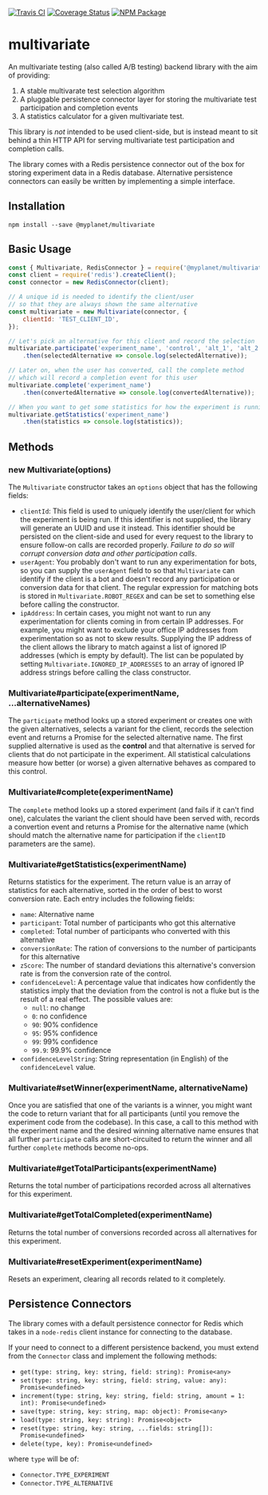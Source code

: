 [![Travis CI](https://img.shields.io/travis/myplanet/multivariate.svg)](https://travis-ci.org/myplanet/multivariate)
[![Coverage Status](https://img.shields.io/coveralls/myplanet/multivariate.svg)](https://coveralls.io/github/myplanet/multivariate?branch=master)
[![NPM Package](https://img.shields.io/npm/v/@myplanet/multivariate.svg)](https://www.npmjs.com/package/@myplanet/multivariate)

# multivariate

An multivariate testing (also called A/B testing) backend library with the aim of providing:

1. A stable multivarate test selection algorithm
2. A pluggable persistence connector layer for storing the multivariate test participation and completion events
3. A statistics calculator for a given multivariate test.

This library is *not* intended to be used client-side, but is instead meant to sit behind a thin HTTP API for serving multivariate test participation and completion calls.

The library comes with a Redis persistence connector out of the box for storing experiment data in a Redis database. Alternative persistence connectors can easily be written by implementing a simple interface.

## Installation

```
npm install --save @myplanet/multivariate
```

## Basic Usage

```js
const { Multivariate, RedisConnector } = require('@myplanet/multivariate');
const client = require('redis').createClient();
const connector = new RedisConnector(client);

// A unique id is needed to identify the client/user
// so that they are always shown the same alternative
const multivariate = new Multivariate(connector, {
    clientId: 'TEST_CLIENT_ID',
});

// Let's pick an alternative for this client and record the selection
multivariate.participate('experiment_name', 'control', 'alt_1', 'alt_2')
    .then(selectedAlternative => console.log(selectedAlternative));

// Later on, when the user has converted, call the complete method
// which will record a completion event for this user
multivariate.complete('experiment_name')
    .then(convertedAlternative => console.log(convertedAlternative));

// When you want to get some statistics for how the experiment is running
multivariate.getStatistics('experiment_name')
    .then(statistics => console.log(statistics));
```

## Methods

### new Multivariate(options)

The `Multivariate` constructor takes an `options` object that has the following fields:

- `clientId`: This field is used to uniquely identify the user/client for which the experiment is being run. If this identifier is not supplied, the library will generate an UUID and use it instead. This identifier should be persisted on the client-side and used for every request to the library to ensure follow-on calls are recorded properly. *Failure to do so will corrupt conversion data and other participation calls*.
- `userAgent`: You probably don't want to run any experimentation for bots, so you can supply the `userAgent` field to so that `Multivariate` can identify if the client is a bot and doesn't record any participation or conversion data for that client. The regular expression for matching bots is stored in `Multivariate.ROBOT_REGEX` and can be set to something else before calling the constructor.
- `ipAddress`: In certain cases, you might not want to run any experimentation for clients coming in from certain IP addresses. For example, you might want to exclude your office IP addresses from experimentation so as not to skew results. Supplying the IP address of the client allows the library to match against a list of ignored IP addresses (which is empty by default). The list can be populated by setting `Multivariate.IGNORED_IP_ADDRESSES` to an array of ignored IP address strings before calling the class constructor.

### Multivariate#participate(experimentName, ...alternativeNames)

The `participate` method looks up a stored experiment or creates one with the given alternatives, selects a variant for the client, records the selection event and returns a Promise for the selected alternative name. The first supplied alternative is used as the **control** and that alternative is served for clients that do not participate in the experiment. All statistical calculations measure how better (or worse) a given alternative behaves as compared to this control.

### Multivariate#complete(experimentName)

The `complete` method looks up a stored experiment (and fails if it can't find one), calculates the variant the client should have been served with, records a convertion event and returns a Promise for the alternative name (which should match the alternative name for participation if the `clientID` parameters are the same).

### Multivariate#getStatistics(experimentName)

Returns statistics for the experiment. The return value is an array of statistics for each alternative, sorted in the order of best to worst conversion rate. Each entry includes the following fields:

- `name`: Alternative name
- `participant`: Total number of participants who got this alternative
- `completed`: Total number of participants who converted with this alternative
- `conversionRate`: The ration of conversions to the number of participants for this alternative
- `zScore`: The number of standard deviations this alternative's conversion rate is from the conversion rate of the control.
- `confidenceLevel`: A percentage value that indicates how confidently the statistics imply that the deviation from the control is not a fluke but is the result of a real effect. The possible values are:
    - `null`: no change
    - `0`: no confidence
    - `90`: 90% confidence
    - `95`: 95% confidence
    - `99`: 99% confidence
    - `99.9`: 99.9% confidence
- `confidenceLevelString`: String representation (in English) of the `confidenceLevel` value.

### Multivariate#setWinner(experimentName, alternativeName)

Once you are satisfied that one of the variants is a winner, you might want the code to return variant that for all participants (until you remove the experiment code from the codebase). In this case, a call to this method with the experiment name and the desired winning alternative name ensures that all further `participate` calls are short-circuited to return the winner and all further `complete` methods become no-ops.

### Multivariate#getTotalParticipants(experimentName)

Returns the total number of participations recorded across all alternatives for this experiment.

### Multivariate#getTotalCompleted(experimentName)

Returns the total number of conversions recorded across all alternatives for this experiment.

### Multivariate#resetExperiment(experimentName)

Resets an experiment, clearing all records related to it completely.

## Persistence Connectors

The library comes with a default persistence connector for Redis which takes in a `node-redis` client instance for connecting to the database.

If your need to connect to a different persistence backend, you must extend from the `Connector` class and implement the following methods:

- `get(type: string, key: string, field: string): Promise<any>`
- `set(type: string, key: string, field: string, value: any): Promise<undefined>`
- `increment(type: string, key: string, field: string, amount = 1: int): Promise<undefined>`
- `save(type: string, key: string, map: object): Promise<any>`
- `load(type: string, key: string): Promise<object>`
- `reset(type: string, key: string, ...fields: string[]): Promise<undefined>`
- `delete(type, key): Promise<undefined>`

where `type` will be of:

- `Connector.TYPE_EXPERIMENT`
- `Connector.TYPE_ALTERNATIVE`